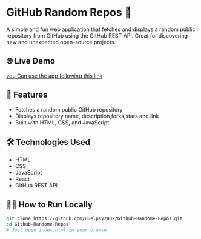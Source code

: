 # GitHub Random Repos 🎲

A simple and fun web application that fetches and displays a random public repository from GitHub using the GitHub REST API. Great for discovering new and unexpected open-source projects.

## 🌐 Live Demo
[you Can use the app following this link](http://13.61.178.124/)


## 🚀 Features

- Fetches a random public GitHub repository
- Displays repository name, description,forks,stars and link
- Built with HTML, CSS, and JavaScript



## 🛠️ Technologies Used

- HTML
- CSS
- JavaScript
- React
- GitHub REST API

## 🧑‍💻 How to Run Locally

```bash
git clone https://github.com/Huelpsy2002/Github-Randome-Repos.git
cd Github-Randome-Repos
# Just open index.html in your browse
